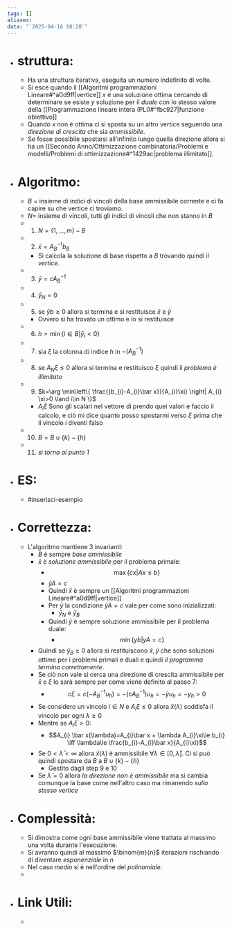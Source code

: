 ```yaml
---
tags: []
aliases: 
data: "`2025-04-16 10:20`"
---
```

- # struttura:
	- Ha una struttura iterativa, eseguita un numero indefinito di volte.
	- Si esce quando il [[Algoritmi programmazioni Lineare#^a0d9ff|vertice]] $x$ è una soluzione ottima cercando di determinare se esiste $y$ soluzione per il _duale_ con lo stesso valore della [[Programmazione lineare intera (PLI)#^fbc927|funzione obiettivo]]
	- Quando $x$ non è ottima ci si sposta su un altro vertice seguendo una _direzione di crescita_ che sia _ammissibile_.
	- Se fosse possibile spostarsi all’infinito lungo quella direzione allora si ha un [[Secondo Anno/Ottimizzazione combinatoria/Problemi e modelli/Problemi di ottimizzazione#^1429ac|problema illimitato]].
- # Algoritmo:
	- $B$ = insieme di indici di vincoli della base ammissibile corrente e ci fa capire su che vertice ci troviamo.
	- $N=$ insieme di vincoli, tutti gli indici di vincoli che non stanno in $B$
	- 1) $N= \{1,...,m\}-B$
	- 2) $\bar x = A_{B}^{-1}b_{B}$
		- Si calcola la soluzione di base rispetto a $B$ trovando quindi il _vertice_.
	- 3) $\bar y = cA_{B}^{-1}$
	- 4) $\bar y _{N}=0$
	- 5) se $\bar y b\ge 0$ allora si termina e si restituisce $\bar x$ e $\bar y$ 
		- Ovvero si ha trovato un ottimo e lo si restituisce
	- 6) $h=\min \{i\in B | \bar y_{i} <0\}$
	- 7) sia $\xi$ la colonna di indice $h$ in $-(A_{B}^{-1})$
	- 8) se $A_{N} \xi \le 0$ allora si termina e restituisco $\xi$ quindi il _problema è illimitato_
	- 9) $k=\arg \min\left\{ \frac{{b_{i}-A_{i}\bar x}}{A_{i}\xi} \right| A_{i} \xi>0 \land i\in N \}$
		- $A_{i}\xi$ Sono gli scalari nel vettore di prendo quei valori e faccio il calcolo, e ciò mi dice quanto posso spostarmi verso $\xi$ prima che il vincolo ${i}$ diventi falso 
	- 10) $B= B\cup \{k\} -\{h\}$
	- 11) _si torna al punto 1_
- # ES:
	- #inserisci-esempio 
- # Correttezza:
	- L'algoritmo mantiene 3 invarianti:
		- $B$ è sempre _base ammissibile_
		- $\bar x$ è _soluzione ammissibile_ per il problema primale:
			- $$\max \{cx | Ax\le b\}$$
			- $\bar y A = c$
			- Quindi $\bar x$ è sempre un [[Algoritmi programmazioni Lineare#^a0d9ff|vertice]]
			- Per $\bar y$ la condizione $\bar y A=c$ vale per come sono inizializzati:
				- $\bar y _{N}$ e $\bar y_{B}$ 
			- Quindi $\bar y$ è sempre soluzione ammissibile per il problema duale:
				- $$\min \{y b | yA=c\}$$
		- Quindi se $\bar y_{B}\ge 0$ allora si restituiscono $\bar x, \bar y$ che sono soluzioni ottime per i problemi primali e duali e quindi _il programma termina correttamente_.
		- Se ciò non vale si cerca una direzione di crescita ammissibile per $\bar x$ e $\xi$ lo sarà sempre per come viene definito al passo 7:
			- $$c \xi = c(-A_{B}^{-1} u_{h})=-(cA_{B}^{-1})u_{h}=-\bar y u_{h}=-y_{h}>0$$
		- Se considero un vincolo $i\in N$ e $A_{i} \xi \le 0$ allora $\bar x(\lambda)$ soddisfa il vincolo per ogni $\lambda \ge 0$
		- Mentre se $A_{i} \xi >0$:
			- $$A_{i} \bar x(\lambda)=A_{i}\bar x + \lambda A_{i}\xi\le b_{i} \iff  \lambda\le \frac{b_{i}-A_{i}\bar x}{A_{i}\xi}$$
		- Se $0<\bar\lambda<\infty$ allora $\bar x(\lambda)$ è ammissibile $\forall \lambda\in [0,\bar \lambda]$. Ci si può quindi spostare da $B$ a $B\cup \{k\}-\{h\}$
			- Gestito dagli step 9 e 10
		- Se $\bar \lambda=0$ allora _la direzione non è ammissibile_ ma si cambia comunque la base come nell'altro caso ma rimanendo _sullo stesso vertice_ 
- # Complessità:
	- Si dimostra come ogni base ammissibile viene trattata al massimo una volta durante l'esecuzione.
	- Si avranno quindi al massimo $\binom{m}{n}$ iterazioni rischiando di diventare _esponenziale_ in $n$
	- Nel caso _medio_ si è nell'ordine del _polinomiale_.
	- 
- # Link Utili:
	- 